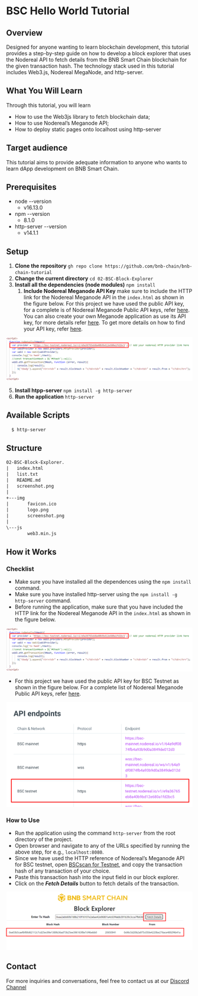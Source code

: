 # BSC Hello World Tutorial

## Overview
Designed for anyone wanting to learn blockchain development, this tutorial provides a step-by-step guide on how to develop a block explorer that uses the Nodereal API to fetch details from the BNB Smart Chain blockchain for the given transaction hash. The technology stack used in this tutorial includes Web3.js, Nodereal MegaNode, and http-server. 

## What You Will Learn
Through this tutorial, you will learn 
- How to use the Web3js library to fetch blockchain data;
- How to use Nodereal’s Meganode API;
- How to deploy static pages onto localhost using http-server

## Target audience
This tutorial aims to provide adequate information to anyone who wants to learn dApp development on BNB Smart Chain.

## Prerequisites
  - node --version
    - v16.13.0
  - npm --version 
    - 8.1.0
  - http-server --version
    - v14.1.1

## Setup

1. **Clone the repository** ```gh repo clone https://github.com/bnb-chain/bnb-chain-tutorial```
2. **Change the current directory** ```cd 02-BSC-Block-Explorer```
3. **Install all the dependencies (node modules)** ```npm install```
   1. **Include Nodereal Meganode API Key** make sure to include the HTTP link for the Nodereal Meganode API in the ```index.html``` as shown in the figure below. For this project we have used the public API key, for a complete is of Nodereal Meganode Public API keys, refer [here](https://docs.nodereal.io/nodereal/meganode/meganode-api-overview/public-api-key). You can also create your own Meganode application as use its API key, for more details refer [here](https://docs.nodereal.io/nodereal/meganode/getting-started). To get more details on how to find your API key, refer [here](https://docs.nodereal.io/nodereal/meganode/getting-started#find-your-api-key).
   
![img](img/screenshot2.png)

5. **Install htpp-server** ```npm install -g http-server```
6. **Run the application** ```http-server```

## Available Scripts
```sh
  $ http-server
```

## Structure
```
02-BSC-Block-Explorer.
|   index.html
|   list.txt
|   README.md
|   screenshot.png
|   
+---img
|       favicon.ico
|       logo.png
|       screenshot.png
|       
\---js
        web3.min.js
```        

## How it Works
### Checklist
- Make sure you have installed all the dependences using the ```npm install``` command.
- Make sure you have installed http-server using the ```npm install -g http-server``` command.
- Before running the application, make sure that you have included the HTTP link for the Nodereal Meganode API in the ```index.html``` as shown in the figure below.

![img](img/screenshot2.png)

- For this project we have used the public API key for BSC Testnet as shown in the figure below. For a complete list of Nodereal Meganode Public API keys, refer [here](https://docs.nodereal.io/nodereal/meganode/meganode-api-overview/public-api-key). 

![img](img/screenshot3.png)

### How to Use
- Run the application using the command ```http-server``` from the root directory of the project.
- Open browser and navigate to any of the URLs specified by running the above step, for e.g., ```localhost:8080```.
- Since we have used the HTTP reference of Nodereal’s Meganode API for BSC testnet, open [BSCscan for Testnet](https://testnet.bscscan.com/), and copy the transaction hash of any transaction of your choice.
- Paste this transaction hash into the input field in our block explorer.
- Click on the _**Fetch Details**_ button to fetch details of the transaction.

![img](img/screenshot.png)

## Contact
For more inquiries and conversations, feel free to contact us at our [Discord Channel](https://discord.com/channels/789402563035660308/912296662834241597)
